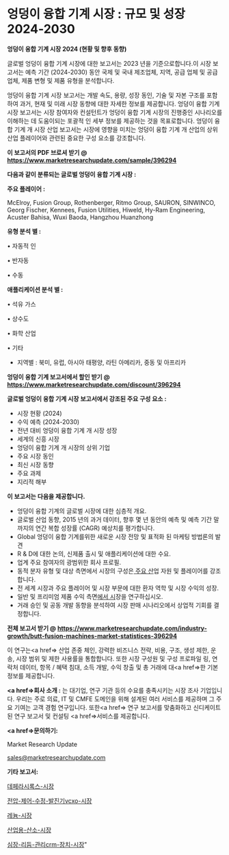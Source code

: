 # 엉덩이 융합 기계 시장 : 규모 및 성장 2024-2030

<strong>엉덩이 융합 기계 시장 2024 (현황 및 향후 동향)</strong>

글로벌 엉덩이 융합 기계 시장에 대한 보고서는 2023 년을 기준으로합니다.이 시장 보고서는 예측 기간 (2024-2030) 동안 국제 및 국내 제조업체, 지역, 공급 업체 및 공급 업체, 제품 변형 및 제품 유형을 분석합니다.

엉덩이 융합 기계 시장 보고서는 개발 속도, 용량, 성장 동인, 기술 및 자본 구조를 포함하여 과거, 현재 및 미래 시장 동향에 대한 자세한 정보를 제공합니다. 엉덩이 융합 기계 시장 보고서는 시장 참여자와 컨설턴트가 엉덩이 융합 기계 시장의 진행중인 시나리오를 이해하는 데 도움이되는 포괄적 인 세부 정보를 제공하는 것을 목표로합니다. 엉덩이 융합 기계 개 시장 산업 보고서는 시장에 영향을 미치는 엉덩이 융합 기계 개 산업의 상위 산업 플레이어와 관련된 중요한 구성 요소를 강조합니다.



<strong>이 보고서의 PDF 브로셔 받기 @ <a href=https://www.marketresearchupdate.com/sample/396294>https://www.marketresearchupdate.com/sample/396294</a></strong>



<strong>다음과 같이 분류되는 글로벌 엉덩이 융합 기계 시장 :</strong>



<strong>주요 플레이어 :</strong>

McElroy, Fusion Group, Rothenberger, Ritmo Group, SAURON, SINWINCO, Georg Fischer, Kennees, Fusion Utilities, Hiweld, Hy-Ram Engineering, Acuster Bahisa, Wuxi Baoda, Hangzhou Huanzhong



<strong>유형 분석 별 :</strong>

• 자동적 인

• 반자동

• 수동



<strong>애플리케이션 분석 별 :</strong>

• 석유 가스

• 상수도

• 화학 산업

• 기타

<ul>
  <li>지역별 : 북미, 유럽, 아시아 태평양, 라틴 아메리카, 중동 및 아프리카</li>
</ul>


<strong>엉덩이 융합 기계 보고서에서 할인 받기 @ <a href=https://www.marketresearchupdate.com/discount/396294>https://www.marketresearchupdate.com/discount/396294</a></strong>



<strong>글로벌 엉덩이 융합 기계 시장 보고서에서 강조된 주요 구성 요소 :</strong>
<ul>
  <li>시장 현황 (2024)</li>
  <li>수익 예측 (2024-2030)</li>
  <li>전년 대비 엉덩이 융합 기계 개 시장 성장</li>
  <li>세계의 신흥 시장</li>
  <li>엉덩이 융합 기계 개 시장의 상위 기업</li>
  <li>주요 시장 동인</li>
  <li>최신 시장 동향</li>
  <li>주요 과제</li>
  <li>지리적 해부</li>
</ul>


<strong>이 보고서는 다음을 제공합니다.</strong>
<ul>
  <li>엉덩이 융합 기계의 글로벌 시장에 대한 심층적 개요.</li>
  <li>글로벌 산업 동향, 2015 년의 과거 데이터, 향후 몇 년 동안의 예측 및 예측 기간 말까지의 연간 복합 성장률 (CAGR) 예상치를 평가합니다.</li>
  <li>Global 엉덩이 융합 기계를위한 새로운 시장 전망 및 표적화 된 마케팅 방법론의 발견</li>
  <li>R &amp; D에 대한 논의, 신제품 출시 및 애플리케이션에 대한 수요.</li>
  <li>업계 주요 참여자의 광범위한 회사 프로필.</li>
  <li>동적 분자 유형 및 대상 측면에서 시장의 구성은<a href=> 주요 산</a>업 자원 및 플레이어를 강조합니다.</li>
  <li>전 세계 시장과 주요 플레이어 및 시장 부문에 대한 환자 역학 및 시장 수익의 성장.</li>
  <li>일반 및 프리미엄 제품 수익 측면<a href=>에서 시</a>장을 연구하십시오.</li>
  <li>거래 승인 및 공동 개발 동향을 분석하여 시장 판매 시나리오에서 상업적 기회를 결정합니다.</li>
</ul>



<strong>전체 보고서 받기 @ <a href=https://www.marketresearchupdate.com/industry-growth/butt-fusion-machines-market-statistices-396294>https://www.marketresearchupdate.com/industry-growth/butt-fusion-machines-market-statistices-396294</a></strong>

이 연구는<a href=> 산업 존중</a> 체인, 강력한 비즈니스 전략, 비용, 구조, 생성 제한, 운송, 시장 범위 및 제한 사용률을 통합합니다. 또한 시장 구성원 및 구성 프로파일 링, 연락처 데이터, 항목 / 혜택 침대, 소득 개발, 수익 창출 및 총 거래에 대<a href=>한 기본 </a>정보를 제공합니다.



<strong><a href=>회사 소</a>개 :</strong>
는 대기업, 연구 기관 등의 수요를 충족시키는 시장 조사 기업입니다. 우리는 주로 의료, IT 및 CMFE 도메인을 위해 설계된 여러 서비스를 제공하며 그 주요 기여는 고객 경험 연구입니다. 또한<a href=> 연구 보</a>고서를 맞춤화하고 신디케이트 된 연구 보고서 및 컨설팅 <a href=>서비스</a>를 제공합니다.



<strong><a href=>문의하기:</a></strong>

Market Research Update

sales@marketresearchupdate.com



<strong>기타 보고서:</strong>

<a href=https://www.linkedin.com/pulse/데페라시록스-시장-세분화-연구-및-목표-고객2029년-survey-savvy-insights-360-analysis/>데페라시록스-시장</a>

<a href=https://www.linkedin.com/pulse/전압-제어-수정-발진기vcxo-시장-진입-전략-및-위험-평가2029년-fwwzf/>전압-제어-수정-발진기vcxo-시장</a>

<a href=https://www.linkedin.com/pulse/레늄-시장-현재-및-미래-성장-2029-consumer-connection-compendium-ana-mepbf/>레늄-시장</a>

<a href=https://www.linkedin.com/pulse/산업용-산소-시장-현재-및-미래-성장-2030-trendsetters-talk-360-analysis-48vff/>산업용-산소-시장</a>

<a href=https://www.linkedin.com/pulse/심장-리듬-관리crm-장치-시장-규모-및-성장-2023-consumer-connection-compendium-ana-qzfjf/>심장-리듬-관리crm-장치-시장</a>"
